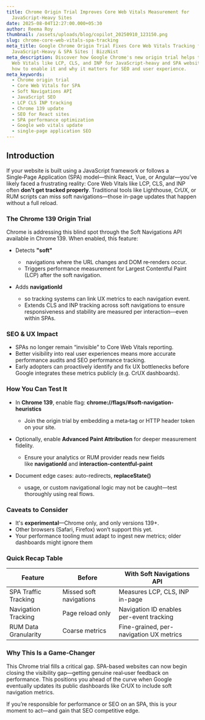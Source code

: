 ```yaml
---
title: Chrome Origin Trial Improves Core Web Vitals Measurement for
  JavaScript‑Heavy Sites
date: 2025-08-04T12:27:00.000+05:30
author: Reema Roy
thumbnail: /assets/uploads/blog/copilot_20250910_123150.png
slug: chrome-core-web-vitals-spa-tracking
meta_title: Google Chrome Origin Trial Fixes Core Web Vitals Tracking for
  JavaScript-Heavy & SPA Sites | BizzNist
meta_description: Discover how Google Chrome's new origin trial helps track Core
  Web Vitals like LCP, CLS, and INP for JavaScript-heavy and SPA websites. Learn
  how to enable it and why it matters for SEO and user experience.
meta_keywords:
  - Chrome origin trial
  - Core Web Vitals for SPA
  - Soft Navigations API
  - JavaScript SEO
  - LCP CLS INP tracking
  - Chrome 139 update
  - SEO for React sites
  - SPA performance optimization
  - Google web vitals update
  - single-page application SEO
---
```

## Introduction

If your website is built using a JavaScript framework or follows a Single‑Page Application (SPA) model—think React, Vue, or Angular—you’ve likely faced a frustrating reality: Core Web Vitals like LCP, CLS, and INP often **don’t get tracked properly**. Traditional tools like Lighthouse, CrUX, or RUM scripts can miss soft navigations—those in-page updates that happen without a full reload.

### The Chrome 139 Origin Trial

Chrome is addressing this blind spot through the Soft Navigations API available in Chrome 139. When enabled, this feature:

* Detects **"soft"**

  *  navigations where the URL changes and DOM re‑renders occur.
  * Triggers performance measurement for Largest Contentful Paint (LCP) after the soft navigation.
* Adds **navigationId**

  * so tracking systems can link UX metrics to each navigation event.
  * Extends CLS and INP tracking across soft navigations to ensure responsiveness and stability are measured per interaction—even within SPAs.

### SEO & UX Impact

* SPAs no longer remain “invisible” to Core Web Vitals reporting.
* Better visibility into real user experiences means more accurate performance audits and SEO performance tracking.
* Early adopters can proactively identify and fix UX bottlenecks before Google integrates these metrics publicly (e.g. CrUX dashboards).

### How You Can Test It

* In **Chrome 139**, enable flag: **chrome://flags/#soft-navigation-heuristics**

  * Join the origin trial by embedding a meta‑tag or HTTP header token on your site.
* Optionally, enable **Advanced Paint Attribution** for deeper measurement fidelity.

  * Ensure your analytics or RUM provider reads new fields like **navigationId** and **interaction-contentful-paint**
* Document edge cases: auto-redirects, **replaceState()**

  * usage, or custom navigational logic may not be caught—test thoroughly using real flows.

### Caveats to Consider

* It's **experimental**—Chrome only, and only versions 139+.
* Other browsers (Safari, Firefox) won’t support this yet.
* Your performance tooling must adapt to ingest new metrics; older dashboards might ignore them

### Quick Recap Table

| Feature              | Before                  | With Soft Navigations API                |
| -------------------- | ----------------------- | ---------------------------------------- |
| SPA Traffic Tracking | Missed soft navigations | Measures LCP, CLS, INP in-page           |
| Navigation Tracking  | Page reload only        | Navigation ID enables per-event tracking |
| RUM Data Granularity | Coarse metrics          | Fine-grained, per-navigation UX metrics  |

### Why This Is a Game‑Changer

This Chrome trial fills a critical gap. SPA-based websites can now begin closing the visibility gap—getting genuine real‑user feedback on performance. This positions you ahead of the curve when Google eventually updates its public dashboards like CrUX to include soft navigation metrics.

If you’re responsible for performance or SEO on an SPA, this is your moment to act—and gain that SEO competitive edge.[
](https://www.bizznist.com/)
